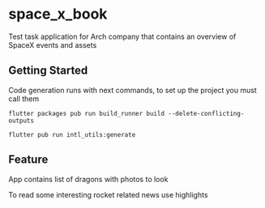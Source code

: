 # space_x_book

Test task application for Arch company that contains an overview of SpaceX events and assets

## Getting Started

Code generation runs with next commands, to set up the project you must call them

`flutter packages pub run build_runner build --delete-conflicting-outputs`

`flutter pub run intl_utils:generate`

## Feature

App contains list of dragons with photos to look

To read some interesting rocket related news use highlights

